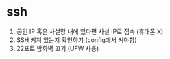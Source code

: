 # ssh

1. 공인 IP 혹은 사설망 내에 있다면 사설 IP로 접속 (휴대폰 X)
2. SSH 켜져 있는지 확인하기 (config에서 켜야함)
3. 22포트 방화벽 끄기 (UFW 사용)
